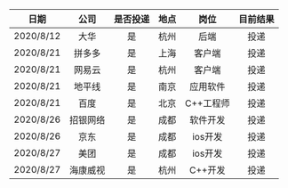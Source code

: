 日期|公司|是否投递|地点|岗位|目前结果
:---:|:--:|:---:|---:|:---:|:---:
2020/8/12|大华|是|杭州|后端|投递
2020/8/21|拼多多|是|上海|客户端|投递
2020/8/21|网易云|是|杭州|客户端|投递
2020/8/21|地平线|是|南京|应用软件|投递
2020/8/21|百度|是|北京|C++工程师|投递
2020/8/26|招银网络|是|成都|软件开发|投递
2020/8/26|京东|是|成都|ios开发|投递
2020/8/27|美团|是|成都|ios开发|投递
2020/8/27|海康威视|是|杭州|C++开发|投递
